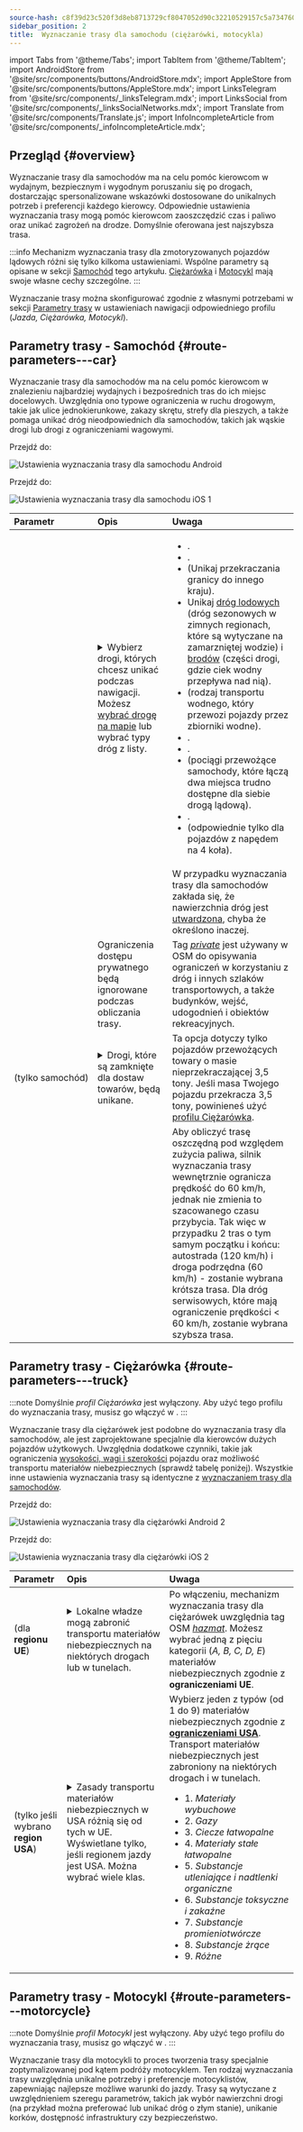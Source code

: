 ```yaml
---
source-hash: c8f39d23c520f3d8eb8713729cf8047052d90c32210529157c5a7347608706bb
sidebar_position: 2
title:  Wyznaczanie trasy dla samochodu (ciężarówki, motocykla)
---
```

import Tabs from '@theme/Tabs';
import TabItem from '@theme/TabItem';
import AndroidStore from '@site/src/components/buttons/AndroidStore.mdx';
import AppleStore from '@site/src/components/buttons/AppleStore.mdx';
import LinksTelegram from '@site/src/components/_linksTelegram.mdx';
import LinksSocial from '@site/src/components/_linksSocialNetworks.mdx';
import Translate from '@site/src/components/Translate.js';
import InfoIncompleteArticle from '@site/src/components/_infoIncompleteArticle.mdx';



## Przegląd {#overview}

Wyznaczanie trasy dla samochodów ma na celu pomóc kierowcom w wydajnym, bezpiecznym i wygodnym poruszaniu się po drogach, dostarczając spersonalizowane wskazówki dostosowane do unikalnych potrzeb i preferencji każdego kierowcy. Odpowiednie ustawienia wyznaczania trasy mogą pomóc kierowcom zaoszczędzić czas i paliwo oraz unikać zagrożeń na drodze. Domyślnie oferowana jest najszybsza trasa.

:::info
Mechanizm wyznaczania trasy dla zmotoryzowanych pojazdów lądowych różni się tylko kilkoma ustawieniami. Wspólne parametry są opisane w sekcji [Samochód](#route-parameters---car) tego artykułu. [Ciężarówka](#route-parameters---truck) i [Motocykl](#route-parameters---motorcycle) mają swoje własne cechy szczególne.
:::

Wyznaczanie trasy można skonfigurować zgodnie z własnymi potrzebami w sekcji [Parametry trasy](../../navigation/guidance/navigation-settings.md#route-parameters) w ustawieniach nawigacji odpowiedniego profilu (*Jazda, Ciężarówka, Motocykl*).


## Parametry trasy - Samochód {#route-parameters---car}

Wyznaczanie trasy dla samochodów ma na celu pomóc kierowcom w znalezieniu najbardziej wydajnych i bezpośrednich tras do ich miejsc docelowych. Uwzględnia ono typowe ograniczenia w ruchu drogowym, takie jak ulice jednokierunkowe, zakazy skrętu, strefy dla pieszych, a także pomaga unikać dróg nieodpowiednich dla samochodów, takich jak wąskie drogi lub drogi z ograniczeniami wagowymi.

<Tabs groupId="operating-systems" queryString="current-os">

<TabItem value="android" label="Android">

Przejdź do: *<Translate android="true" ids="shared_string_menu,shared_string_settings,application_profiles,routing_settings_2,route_parameters"/>*

![Ustawienia wyznaczania trasy dla samochodu Android](@site/static/img/navigation/routing/routing_car_settings_andr_2.png)

</TabItem>

<TabItem value="ios" label="iOS">

Przejdź do: *<Translate ios="true" ids="shared_string_menu,shared_string_settings,application_profiles,routing_settings_2,route_parameters"/>*

![Ustawienia wyznaczania trasy dla samochodu iOS 1](@site/static/img/navigation/routing/car_routing_ios.png)

</TabItem>

</Tabs>

| Parametr | Opis | Uwaga |
|:------------|:---------------|:---------------|
| *<Translate android="true" ids="impassable_road"/>* |  <details><summary> Wybierz drogi, których chcesz unikać podczas nawigacji. Możesz [wybrać drogę na mapie](../../map/map-context-menu/#avoid-road) lub wybrać typy dróg z listy.  </summary>![Unikaj dróg Android](@site/static/img/navigation/routing/car_avoid_roads_andr.png) </details>       | <ul><li>[<Translate android="true" ids="routing_attr_avoid_toll_name"/>](https://wiki.openstreetmap.org/wiki/Key:toll).</li><li>[<Translate android="true" ids="routing_attr_avoid_unpaved_name"/>](https://wiki.openstreetmap.org/wiki/Key:surface).</li><li>[<Translate android="true" ids="routing_attr_avoid_borders_name"/>](https://wiki.openstreetmap.org/wiki/Tag:barrier%3Dborder_control) (Unikaj przekraczania granicy do innego kraju).</li><li>Unikaj [dróg lodowych](https://wiki.openstreetmap.org/wiki/Key:ice_road) (dróg sezonowych w zimnych regionach, które są wytyczane na zamarzniętej wodzie) i [brodów](https://wiki.openstreetmap.org/wiki/Tag:ford%3Dyes) (części drogi, gdzie ciek wodny przepływa nad nią). </li><li>[<Translate android="true" ids="routing_attr_avoid_ferries_name"/>](https://wiki.openstreetmap.org/wiki/Ferries) (rodzaj transportu wodnego, który przewozi pojazdy przez zbiorniki wodne).</li><li>[<Translate android="true" ids="routing_attr_avoid_motorway_name"/>](https://wiki.openstreetmap.org/wiki/Tag:highway%3Dmotorway).</li><li>[<Translate android="true" ids="routing_attr_avoid_low_emission_zone_name"/>](https://wiki.openstreetmap.org/wiki/Tag:boundary%3Dlow_emission_zone).</li><li>[<Translate android="true" ids="routing_attr_avoid_shuttle_train_name"/>](https://wiki.openstreetmap.org/wiki/Proposed_features/shuttle_train) (pociągi przewożące samochody, które łączą dwa miejsca trudno dostępne dla siebie drogą lądową).</li><li>[<Translate android="true" ids="routing_attr_avoid_tunnels_name"/>](https://wiki.openstreetmap.org/wiki/Key:tunnel).</li><li>[<Translate android="true" ids="routing_attr_avoid_4wd_only_name"/>](https://wiki.openstreetmap.org/wiki/Key:4wd_only) (odpowiednie tylko dla pojazdów z napędem na 4 koła).</li></ul>|
| *<Translate android="true" ids="prefer_in_routing_title"/>* |  <Translate android="true" ids="routing_attr_driving_style_prefer_unpaved_description"/> | W przypadku wyznaczania trasy dla samochodów zakłada się, że nawierzchnia dróg jest [utwardzona](https://wiki.openstreetmap.org/wiki/Key:surface), chyba że określono inaczej. |
| *<Translate android="true" ids="routing_attr_allow_private_name"/>* |  Ograniczenia dostępu prywatnego będą ignorowane podczas obliczania trasy.  | Tag *[private](https://wiki.openstreetmap.org/wiki/Key:access)* jest używany w OSM do opisywania ograniczeń w korzystaniu z dróg i innych szlaków transportowych, a także budynków, wejść, udogodnień i obiektów rekreacyjnych.   |
| *<Translate android="true" ids="routing_attr_goods_restrictions_name"/>* (tylko&nbsp;samochód) |  <details><summary> Drogi, które są zamknięte dla dostaw towarów, będą unikane. </summary>![Dostawa towarów Android](@site/static/img/navigation/routing/goods_delivery_andr.png) </details>| Ta opcja dotyczy tylko pojazdów przewożących towary o masie nieprzekraczającej 3,5 tony. Jeśli masa Twojego pojazdu przekracza 3,5 tony, powinieneś użyć [profilu Ciężarówka](#route-parameters---truck).   |
| *<Translate android="true" ids="routing_attr_short_way_name"/>* | <Translate android="true" ids="routing_attr_short_way_description"/> | Aby obliczyć trasę oszczędną pod względem zużycia paliwa, silnik wyznaczania trasy wewnętrznie ogranicza prędkość do 60 km/h, jednak nie zmienia to szacowanego czasu przybycia. Tak więc w przypadku 2 tras o tym samym początku i końcu: autostrada (120 km/h) i droga podrzędna (60 km/h) - zostanie wybrana krótsza trasa. Dla dróg serwisowych, które mają ograniczenie prędkości < 60 km/h, zostanie wybrana szybsza trasa. |


## Parametry trasy - Ciężarówka {#route-parameters---truck}

:::note
Domyślnie *profil Ciężarówka* jest wyłączony. Aby użyć tego profilu do wyznaczania trasy, musisz go włączyć w *<Translate android="true" ids="shared_string_menu,shared_string_settings,application_profiles"/>*.
:::

Wyznaczanie trasy dla ciężarówek jest podobne do wyznaczania trasy dla samochodów, ale jest zaprojektowane specjalnie dla kierowców dużych pojazdów użytkowych. Uwzględnia dodatkowe czynniki, takie jak ograniczenia [wysokości, wagi i szerokości](../guidance/vehicle-parameters.md#size-parameters) pojazdu oraz możliwość transportu materiałów niebezpiecznych (sprawdź tabelę poniżej). Wszystkie inne ustawienia wyznaczania trasy są identyczne z [wyznaczaniem trasy dla samochodów](#route-parameters---car).

<Tabs groupId="operating-systems" queryString="current-os">

<TabItem value="android" label="Android">

Przejdź do: *<Translate android="true" ids="shared_string_menu,shared_string_settings,application_profiles,routing_settings_2,route_parameters"/>*

![Ustawienia wyznaczania trasy dla ciężarówki Android 2](@site/static/img/navigation/routing/routing_truck_andr.png)

</TabItem>

<TabItem value="ios" label="iOS">

Przejdź do: *<Translate ios="true" ids="shared_string_menu,shared_string_settings,application_profiles,routing_settings_2,route_parameters"/>*

![Ustawienia wyznaczania trasy dla ciężarówki iOS 2](@site/static/img/navigation/routing/truck_routing_ios.png)

</TabItem>

</Tabs>

| Parametr | Opis | Uwaga |
|:------------|:---------------|:---------------|
| *<Translate android="true" ids="transport_hazmat_title"/>* (dla **regionu UE**) | <details><summary> Lokalne władze mogą zabronić transportu materiałów niebezpiecznych na niektórych drogach lub w tunelach. </summary> ![Transport materiałów niebezpiecznych Android](@site/static/img/navigation/routing/routing_truck_hazmat_andr.png) </details> | Po włączeniu, mechanizm wyznaczania trasy dla ciężarówek uwzględnia tag OSM *[hazmat](https://wiki.openstreetmap.org/wiki/Key:hazmat)*. Możesz wybrać jedną z pięciu kategorii (*A, B, C, D, E*) materiałów niebezpiecznych zgodnie z **ograniczeniami UE**. |
| *<Translate android="true" ids="dangerous_goods"/>* (tylko jeśli wybrano **region USA**) | <details><summary> Zasady transportu materiałów niebezpiecznych w USA różnią się od tych w UE. Wyświetlane tylko, jeśli regionem jazdy jest USA. Można wybrać wiele klas. </summary> ![Transport materiałów niebezpiecznych Android](@site/static/img/navigation/routing/routing_truck_dangerous_goods_andr.png) </details> | Wybierz jeden z typów (od 1 do 9) materiałów niebezpiecznych zgodnie z [**ograniczeniami USA**](https://www.iafc.org/topics-and-tools/hazmat/fusion-center/transportation-commodities/dot-hazard-classification-system). Transport materiałów niebezpiecznych jest zabroniony na niektórych drogach i w tunelach. <ul><li>1. *Materiały wybuchowe* </li><li> 2. *Gazy* </li><li> 3. *Ciecze łatwopalne* </li><li> 4. *Materiały stałe łatwopalne* </li><li> 5. *Substancje utleniające i nadtlenki organiczne* </li><li> 6. *Substancje toksyczne i zakaźne* </li><li> 7. *Substancje promieniotwórcze* </li><li> 8. *Substancje żrące* </li><li> 9. *Różne* </li></ul> |


## Parametry trasy - Motocykl {#route-parameters---motorcycle}

:::note
Domyślnie *profil Motocykl* jest wyłączony. Aby użyć tego profilu do wyznaczania trasy, musisz go włączyć w *<Translate android="true" ids="shared_string_menu,shared_string_settings,application_profiles"/>*.
:::

Wyznaczanie trasy dla motocykli to proces tworzenia trasy specjalnie zoptymalizowanej pod kątem podróży motocyklem. Ten rodzaj wyznaczania trasy uwzględnia unikalne potrzeby i preferencje motocyklistów, zapewniając najlepsze możliwe warunki do jazdy. Trasy są wytyczane z uwzględnieniem szeregu parametrów, takich jak wybór nawierzchni drogi (na przykład można preferować lub unikać dróg o złym stanie), unikanie korków, dostępność infrastruktury czy bezpieczeństwo.